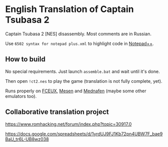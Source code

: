 # English Translation of Captain Tsubasa 2

Captain Tsubasa 2 [NES] disassembly. Most comments are in Russian.

Use `6502 syntax for notepad plus.xml` to highlight code in [Notepad++](https://notepad-plus-plus.org/).



## How to build

No special requirements. Just launch `assemble.bat` and wait until it's done.

Then open `!ct2.nes` to play the game (translation is not fully complete, yet).

Runs properly on [FCEUX](http://fceux.com/), [Mesen](https://www.mesen.ca/) and [Mednafen](https://mednafen.github.io/) (maybe some other emulators too).



## Collaborative translation project

https://www.romhacking.net/forum/index.php?topic=30917.0

https://docs.google.com/spreadsheets/d/1yrdUJ9FJ1Kb72pn4UBW7F_bae9BaU_tr6L-UB8wz038
